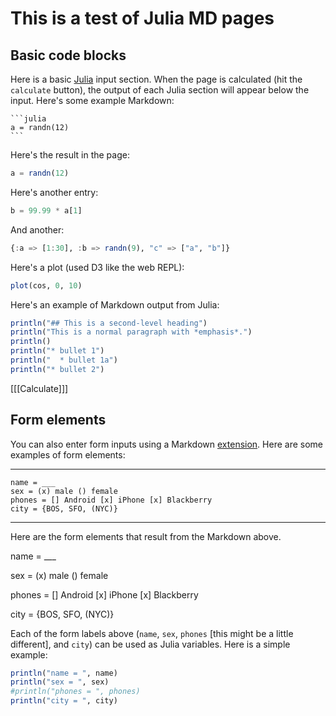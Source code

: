 # This is a test of Julia MD pages

## Basic code blocks

Here is a basic [Julia](http://www.julialang.org) input section. When the page is
calculated (hit the `calculate` button), the output of each Julia
section will appear below the input. Here's some example Markdown:

    ```julia
    a = randn(12)
    ```
Here's the result in the page:

```julia
a = randn(12)
```

Here's another entry:

```julia
b = 99.99 * a[1]
```

And another:

```julia
{:a => [1:30], :b => randn(9), "c" => ["a", "b"]}
```
Here's a plot (used D3 like the web REPL):

```julia
plot(cos, 0, 10)
```

Here's an example of Markdown output from Julia:


```julia  output=markdown
println("## This is a second-level heading")
println("This is a normal paragraph with *emphasis*.")
println()
println("* bullet 1")
println("  * bullet 1a")
println("* bullet 2")
```


[[[Calculate]]]

## Form elements

You can also enter form inputs using a Markdown
[extension](https://github.com/brikis98/wmd). Here are some examples
of form elements:
****
```
name = ___
sex = (x) male () female
phones = [] Android [x] iPhone [x] Blackberry
city = {BOS, SFO, (NYC)}
```
****

Here are the form elements that result from the Markdown above.

name = ___

sex = (x) male () female

phones = [] Android [x] iPhone [x] Blackberry

city = {BOS, SFO, (NYC)}

Each of the form labels above (`name`, `sex`, `phones`
[this might be a little different], and `city`) can be used as Julia
variables. Here is a simple example:

```julia 
println("name = ", name)
println("sex = ", sex)
#println("phones = ", phones)
println("city = ", city)
```

